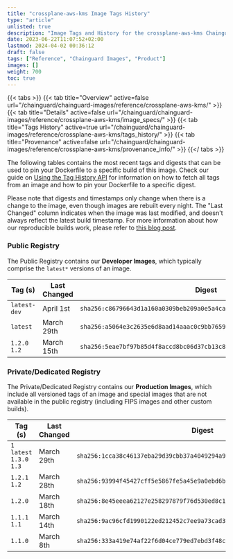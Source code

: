 ```yaml
---
title: "crossplane-aws-kms Image Tags History"
type: "article"
unlisted: true
description: "Image Tags and History for the crossplane-aws-kms Chainguard Image"
date: 2023-06-22T11:07:52+02:00
lastmod: 2024-04-02 00:36:12
draft: false
tags: ["Reference", "Chainguard Images", "Product"]
images: []
weight: 700
toc: true
---
```


{{< tabs >}}
{{< tab title="Overview" active=false url="/chainguard/chainguard-images/reference/crossplane-aws-kms/" >}}
{{< tab title="Details" active=false url="/chainguard/chainguard-images/reference/crossplane-aws-kms/image_specs/" >}}
{{< tab title="Tags History" active=true url="/chainguard/chainguard-images/reference/crossplane-aws-kms/tags_history/" >}}
{{< tab title="Provenance" active=false url="/chainguard/chainguard-images/reference/crossplane-aws-kms/provenance_info/" >}}
{{</ tabs >}}

The following tables contains the most recent tags and digests that can be used to pin your Dockerfile to a specific build of this image. Check our guide on [Using the Tag History API](/chainguard/chainguard-images/using-the-tag-history-api/) for information on how to fetch all tags from an image and how to pin your Dockerfile to a specific digest.

Please note that digests and timestamps only change when there is a change to the image, even though images are rebuilt every night. The "Last Changed" column indicates when the image was last modified, and doesn't always reflect the latest build timestamp. For more information about how our reproducible builds work, please refer to [this blog post](https://www.chainguard.dev/unchained/reproducing-chainguards-reproducible-image-builds).

### Public Registry
The Public Registry contains our **Developer Images**, which typically comprise the `latest*` versions of an image.

| Tag (s)        | Last Changed | Digest                                                                    |
|----------------|--------------|---------------------------------------------------------------------------|
|  `latest-dev`  | April 1st    | `sha256:c86796643d1a160a0309beb209a0e5a4ca41baecc1d78f60136726811f2c2f72` |
|  `latest`      | March 29th   | `sha256:a5064e3c2635e6d8aad14aaac0c9bb765907f576876255a2b6d161475c33f6b6` |
|  `1.2.0` `1.2` | March 15th   | `sha256:5eae7bf97b85d4f8accd8bc06d37cb13c873735447acbf02c4b04bcb80cf8091` |


### Private/Dedicated Registry
The Private/Dedicated Registry contains our **Production Images**, which include all versioned tags of an image and special images that are not available in the public registry (including FIPS images and other custom builds).

| Tag (s)                     | Last Changed | Digest                                                                    |
|-----------------------------|--------------|---------------------------------------------------------------------------|
|  `1` `latest` `1.3.0` `1.3` | March 29th   | `sha256:1cca38c46137eba29d39cbb37a4049294a9d333367a4fb8ffd4a83bf99052dcb` |
|  `1.2.1` `1.2`              | March 28th   | `sha256:93994f45427cff5e5867fe5a45e9a0ebd6b92920fd3ee36891665d70c8bd5c1e` |
|  `1.2.0`                    | March 18th   | `sha256:8e45eeea62127e258297879f76d530ed8c1d38c009aadc4766a18b60d2eaf519` |
|  `1.1.1` `1.1`              | March 14th   | `sha256:9ac96cfd1990122ed212452c7ee9a73cad3254b801c118b87c7950b50cf23b22` |
|  `1.1.0`                    | March 8th    | `sha256:333a419e74af22f6d04ce779ed7ebd3f48ced836bb852e47ef51a03adbcd4713` |

